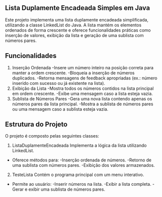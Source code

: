 ## Lista Duplamente Encadeada Simples em Java
Este projeto implementa uma lista duplamente encadeada simplificada, utilizando a classe LinkedList do Java. A lista mantém os elementos ordenados de forma crescente e oferece funcionalidades práticas como inserção de valores, exibição da lista e geração de uma sublista com números pares.

## Funcionalidades
1. Inserção Ordenada
  -Insere um número inteiro na posição correta para manter a ordem crescente.
  -Bloqueia a inserção de números duplicados.
  -Retorna mensagens de feedback apropriadas (ex.: número inserido com sucesso ou já existente na lista).
2. Exibição da Lista
  -Mostra todos os números contidos na lista principal em ordem crescente.
  -Exibe uma mensagem caso a lista esteja vazia.
3. Sublista de Números Pares
  -Gera uma nova lista contendo apenas os números pares da lista principal.
  -Mostra a sublista de números pares ou uma mensagem caso a sublista esteja vazia.

## Estrutura do Projeto
O projeto é composto pelas seguintes classes:

1. ListaDuplamenteEncadeada
  Implementa a lógica da lista utilizando LinkedList<Integer>.
  * Oferece métodos para:
    -Inserção ordenada de números.
    -Retorno de uma sublista com números pares.
    -Exibição dos valores armazenados.
2. TesteLista
  Contém o programa principal com um menu interativo.
  * Permite ao usuário:
    -Inserir números na lista.
    -Exibir a lista completa.
    -Gerar e exibir uma sublista de números pares.